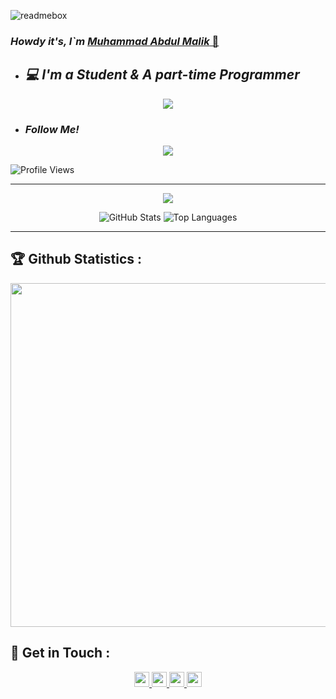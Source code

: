 ![readmebox](https://github.com/ferlyafriliyan/ferlyafriliyan/assets/122451961/75d33bba-075f-4a36-94de-726861b09797)


### *Howdy it's, I`m* <a href="https://saweria.co/notsec"> *Muhammad Abdul Malik* 👋<a>


- ## *💻 I'm a Student & A part-time Programmer*

<p align="center">
  <a href="https://github.com/justnotsec/"><img src="https://img.shields.io/badge/-Github-FFA116?style=for-the-badge&logo=Github&logoColor=black"/> </a>
</p>

- ### *Follow Me!*

<p align="center">
  <a href="https://www.instagram.com/m_abdulmalik29"><img src="https://img.shields.io/badge/-Facebook-blue?style=for-the-badge&logo=instagram&logoColor=white"/> </a>
</p>

![Profile Views](https://komarev.com/ghpvc/?username=justnotsec&label=Profile+Views&style=flat-square&color=blue)

---

<p align="center">
  <img src="https://komarev.com/ghpvc/?username=justnotsec&label=Profile+Views&style=flat-square&color=blue"/>
</p>

<!--START_SECTION:waka-->
<p align="center" height='130px'>
  <img src="https://github-readme-stats.vercel.app/api?username=JustNotSec&show_icons=true&hide_title=true&include_all_commits=true&line_height=21&bg_color=0,64FFDA,64FFDA,A9EFDE,F2FFFC&count_public=true&theme=graywhite" alt="GitHub Stats"/>
  <img src="https://github-readme-stats.vercel.app/api/top-langs/?username=JustNotSec&layout=compact&show_icons=true&bg_color=0,EFFDF9,CBFFF3,64FFDA&theme=graywhite&hide_title=true" alt="Top Languages"/>
</p>

---

## 🏆 Github Statistics :

<p align="center">
  <a href="https://github.com/JustNotSec"><img width=550 src="https://github-profile-trophy.vercel.app/?username=JustNotSec&theme=dracula&no-frame=true&title=Followers,Stars,Commit,Repository,Issues"/> </a>
</p>

## 📡 Get in Touch :

<p align="center">
  <a href="https://www.github.com/JustNotSec"><img width="24" height="24" src="https://cdn.jsdelivr.net/gh/simple-icons/simple-icons/icons/github.svg"/> </a>
  <a href="https://www.instagram.com/m_abdulmalik29"><img width="24" height="24" src="https://cdn.jsdelivr.net/gh/simple-icons/simple-icons/icons/instagram.svg"/> </a>
  <a href="https://api.whatsapp.com/send/?phone=6288294744259&text=Hallo+Bang!"><img width="24" height="24" src="https://cdn.jsdelivr.net/gh/simple-icons/simple-icons/icons/whatsapp.svg"/> </a>
  <a href="https://www.youtube.com/JustNotSec"><img width="24" height="24" src="https://cdn.jsdelivr.net/gh/simple-icons/simple-icons/icons/youtube.svg"/> </a>
</p>

